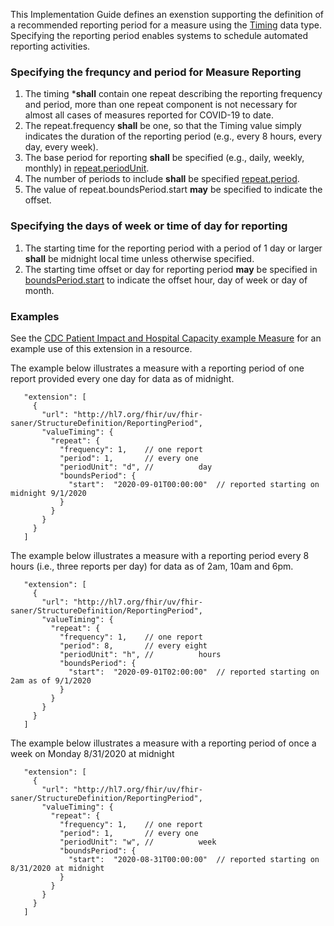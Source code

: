 <!-- StructureDefinition-ReportingPeriod-intro.md {% comment %}
*****************************************************************************************
*                            WARNING: DO NOT EDIT THIS FILE                             *
*                                                                                       *
* This file is generated by SUSHI. Any edits you make to this file will be overwritten. *
*                                                                                       *
* To change the contents of this file, edit the original source file at:                *
* ig-data\input\includes\StructureDefinition-ReportingPeriod-intro.md                   *
*****************************************************************************************
{% endcomment %} -->
This Implementation Guide defines an exenstion supporting the definition of a recommended reporting period for a measure using the
[Timing](https://www.hl7.org/fhir/datatypes.html#Timing) data type.  Specifying the reporting period enables systems to schedule automated reporting activities.


### Specifying the frequncy and period for Measure Reporting
1. The timing ***shall** contain one repeat describing the reporting frequency and period, more than one repeat component is not necessary for
almost all cases of measures reported for COVID-19 to date.
2. The repeat.frequency **shall** be one, so that the Timing value simply indicates the duration of the reporting period (e.g., every 8 hours, every day, every week).
3. The base period for reporting **shall** be specified (e.g., daily, weekly, monthly) in [repeat.periodUnit](https://www.hl7.org/fhir/datatypes-definitions.html#Timing.repeat.periodUnit).
4. The number of periods to include **shall** be specified [repeat.period](https://www.hl7.org/fhir/datatypes-definitions.html#Timing.repeat.period).
5. The value of repeat.boundsPeriod.start **may** be specified to indicate the offset.

### Specifying the days of week or time of day for reporting
1. The starting time for the reporting period with a period of 1 day or larger **shall** be midnight local time unless otherwise specified.
2. The starting time offset or day for reporting period **may** be specified in [boundsPeriod.start](https://www.hl7.org/fhir/datatypes-definitions.html#Timing.repeat.boundsPeriod)
   to indicate the offset hour, day of week or day of month.


### Examples
See the [CDC Patient Impact and Hospital Capacity example Measure](Measure-CDCPatientImpactAndHospitalCapacity.json.html) for an example use of this extension in a resource.

The example below illustrates a measure with a reporting period of one report provided every one day for data as of midnight.
```
   "extension": [
     {
       "url": "http://hl7.org/fhir/uv/fhir-saner/StructureDefinition/ReportingPeriod",
       "valueTiming": {
         "repeat": {
           "frequency": 1,    // one report
           "period": 1,       // every one
           "periodUnit": "d", //          day
           "boundsPeriod": {
             "start":  "2020-09-01T00:00:00"  // reported starting on midnight 9/1/2020
           }
         }
       }
     }
   ]
```

The example below illustrates a measure with a reporting period every 8 hours (i.e., three reports per day) for data as of 2am, 10am and 6pm.

```
   "extension": [
     {
       "url": "http://hl7.org/fhir/uv/fhir-saner/StructureDefinition/ReportingPeriod",
       "valueTiming": {
         "repeat": {
           "frequency": 1,    // one report
           "period": 8,       // every eight
           "periodUnit": "h", //          hours
           "boundsPeriod": {
             "start":  "2020-09-01T02:00:00"  // reported starting on 2am as of 9/1/2020
           }
         }
       }
     }
   ]
```

The example below illustrates a measure with a reporting period of once a week on Monday 8/31/2020 at midnight

```
   "extension": [
     {
       "url": "http://hl7.org/fhir/uv/fhir-saner/StructureDefinition/ReportingPeriod",
       "valueTiming": {
         "repeat": {
           "frequency": 1,    // one report
           "period": 1,       // every one
           "periodUnit": "w", //          week
           "boundsPeriod": {
             "start":  "2020-08-31T00:00:00"  // reported starting on 8/31/2020 at midnight
           }
         }
       }
     }
   ]
```
